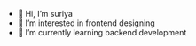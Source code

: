 - 👋 Hi, I’m suriya
- 👀 I’m interested in frontend designing
- 🌱 I’m currently learning backend development

<!---
ssuriya1/ssuriya1 is a ✨ special ✨ repository because its `README.md` (this file) appears on your GitHub profile.
You can click the Preview link to take a look at your changes.
--->
